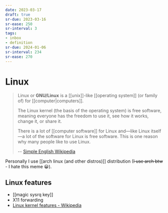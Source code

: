 ```yaml
---
date: 2023-03-17
draft: true
sr-due: 2023-03-16
sr-ease: 250
sr-interval: 3
tags:
- inbox
- definition
sr-due: 2024-01-06
sr-interval: 234
sr-ease: 270
---
```


# Linux

> Linux or **GNU/Linux** is a [[unix]]-like [[operating system]] (or family of)
> for [[computer|computers]].
>
> The Linux kernel (the basis of the operating system) is free software, meaning
> everyone has the freedom to use it, see how it works, change it, or share it.
>
> There is a lot of [[computer software]] for Linux and—like Linux itself—a lot
> of the software for Linux is free software. This is one reason why many people
> like to use Linux.
>
> -- [Simple English Wikipedia](https://simple.wikipedia.org/wiki/Linux)

Personally I use [[arch linux (and other distros)]] distribution (~~I use arch
btw~~ - I hate this meme 😀).

## Linux features

- [[magic sysrq key]]
- X11 forwarding
- [Linux kernel features - Wikipedia](https://en.wikipedia.org/wiki/Category:Linux_kernel_features)
